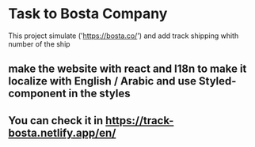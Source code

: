 # Task to Bosta Company 

This project simulate ('https://bosta.co/') and add track shipping whith number of the ship 
## make the website with react and I18n to make it localize with English / Arabic and use Styled-component in the styles

## You can check it in https://track-bosta.netlify.app/en/
